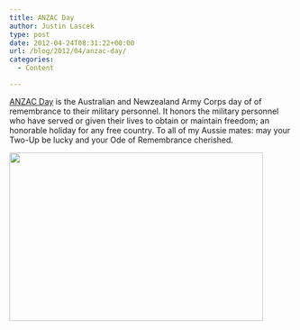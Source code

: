 ```yaml
---
title: ANZAC Day
author: Justin Lascek
type: post
date: 2012-04-24T08:31:22+00:00
url: /blog/2012/04/anzac-day/
categories:
  - Content

---
```

<a href="http://en.wikipedia.org/wiki/Anzac_Day" target="_blank">ANZAC Day</a> is the Australian and Newzealand Army Corps day of of remembrance to their military personnel. It honors the military personnel who have served or given their lives to obtain or maintain freedom; an honorable holiday for any free country. To all of my Aussie mates: may your Two-Up be lucky and your Ode of Remembrance cherished.
  

  
[<img data-attachment-id="6759" data-permalink="/blog/2012/04/anzac-day/dawn-service/" data-orig-file="/2012/04/dawn-service.jpg" data-orig-size="800,532" data-comments-opened="1" data-image-meta="{&quot;aperture&quot;:&quot;0&quot;,&quot;credit&quot;:&quot;&quot;,&quot;camera&quot;:&quot;&quot;,&quot;caption&quot;:&quot;&quot;,&quot;created_timestamp&quot;:&quot;0&quot;,&quot;copyright&quot;:&quot;&quot;,&quot;focal_length&quot;:&quot;0&quot;,&quot;iso&quot;:&quot;0&quot;,&quot;shutter_speed&quot;:&quot;0&quot;,&quot;title&quot;:&quot;&quot;}" data-image-title="dawn service" data-image-description="" data-medium-file="/2012/04/dawn-service-200x133.jpg" data-large-file="/2012/04/dawn-service-450x299.jpg" src="/2012/04/dawn-service-450x299.jpg" alt="" title="dawn service" width="450" height="299" class="aligncenter size-large wp-image-6759" srcset="/2012/04/dawn-service-450x299.jpg 450w, /2012/04/dawn-service-150x99.jpg 150w, /2012/04/dawn-service-200x133.jpg 200w, /2012/04/dawn-service.jpg 800w" sizes="(max-width: 450px) 100vw, 450px" />][1]

 [1]: /2012/04/dawn-service.jpg
